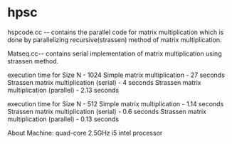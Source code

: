 hpsc
====

hspcode.cc -- contains the parallel code for matrix multiplication which is done by parallelizing recursive(strassen) method of matrix multiplication.

Matseq.cc-- contains serial implementation of matrix multiplication using strassen method.

execution time for Size N - 1024 
Simple matrix multiplication - 27 seconds
Strassen matrix multiplication (serial) - 4 seconds
Strassen matrix multiplication (parallel) - 2.13 seconds

execution time for Size N - 512
Simple matrix multiplication - 1.14 seconds
Strassen matrix multiplication (serial) - 0.6 seconds
Strassen matrix multiplication (parallel) - 0.13 seconds

About Machine:
quad-core 2.5GHz i5 intel processor






